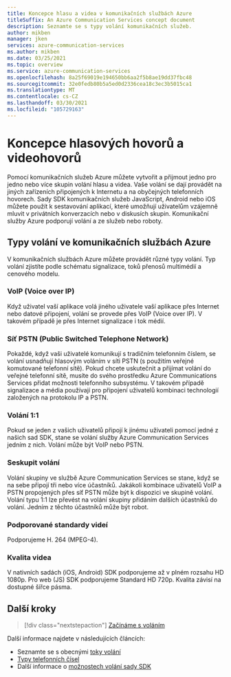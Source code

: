 ```yaml
---
title: Koncepce hlasu a videa v komunikačních službách Azure
titleSuffix: An Azure Communication Services concept document
description: Seznamte se s typy volání komunikačních služeb.
author: mikben
manager: jken
services: azure-communication-services
ms.author: mikben
ms.date: 03/25/2021
ms.topic: overview
ms.service: azure-communication-services
ms.openlocfilehash: 8a25f69019e194650bb6aa2f5b8ae19dd37fbc48
ms.sourcegitcommit: 32e0fedb80b5a5ed0d2336cea18c3ec3b5015ca1
ms.translationtype: MT
ms.contentlocale: cs-CZ
ms.lasthandoff: 03/30/2021
ms.locfileid: "105729163"
---
```

# <a name="voice-and-video-concepts"></a>Koncepce hlasových hovorů a videohovorů

Pomocí komunikačních služeb Azure můžete vytvořit a přijmout jedno pro jedno nebo více skupin volání hlasu a videa. Vaše volání se dají provádět na jiných zařízeních připojených k Internetu a na obyčejných telefonních hovorech. Sady SDK komunikačních služeb JavaScript, Android nebo iOS můžete použít k sestavování aplikací, které umožňují uživatelům vzájemně mluvit v privátních konverzacích nebo v diskusích skupin. Komunikační služby Azure podporují volání a ze služeb nebo roboty.

## <a name="call-types-in-azure-communication-services"></a>Typy volání ve komunikačních službách Azure

V komunikačních službách Azure můžete provádět různé typy volání. Typ volání zjistíte podle schématu signalizace, toků přenosů multimédií a cenového modelu.

### <a name="voice-over-ip-voip"></a>VoIP (Voice over IP)

Když uživatel vaší aplikace volá jiného uživatele vaší aplikace přes Internet nebo datové připojení, volání se provede přes VoIP (Voice over IP). V takovém případě je přes Internet signalizace i tok médií.

### <a name="public-switched-telephone-network-pstn"></a>Síť PSTN (Public Switched Telephone Network)

Pokaždé, když vaši uživatelé komunikují s tradičním telefonním číslem, se volání usnadňují hlasovým voláním v síti PSTN (s použitím veřejné komutované telefonní sítě). Pokud chcete uskutečnit a přijímat volání do veřejné telefonní sítě, musíte do svého prostředku Azure Communications Services přidat možnosti telefonního subsystému. V takovém případě signalizace a média používají pro připojení uživatelů kombinaci technologií založených na protokolu IP a PSTN.

### <a name="one-to-one-call"></a>Volání 1:1

Pokud se jeden z vašich uživatelů připojí k jinému uživateli pomocí jedné z našich sad SDK, stane se volání služby Azure Communication Services jedním z nich. Volání může být VoIP nebo PSTN.

### <a name="group-call"></a>Seskupit volání

Volání skupiny ve službě Azure Communication Services se stane, když se na sebe připojí tři nebo více účastníků. Jakákoli kombinace uživatelů VoIP a PSTN propojených přes síť PSTN může být k dispozici ve skupině volání. Volání typu 1:1 lze převést na volání skupiny přidáním dalších účastníků do volání. Jedním z těchto účastníků může být robot.

### <a name="supported-video-standards"></a>Podporované standardy videí
Podporujeme H. 264 (MPEG-4).

### <a name="video-quality"></a>Kvalita videa
V nativních sadách (iOS, Android) SDK podporujeme až v plném rozsahu HD 1080p. Pro web (JS) SDK podporujeme Standard HD 720p. Kvalita závisí na dostupné šířce pásma.

## <a name="next-steps"></a>Další kroky

> [!div class="nextstepaction"]
> [Začínáme s voláním](../../quickstarts/voice-video-calling/getting-started-with-calling.md)

Další informace najdete v následujících článcích:
- Seznamte se s obecnými [toky volání](../call-flows.md)
- [Typy telefonních čísel](../telephony-sms/plan-solution.md)
- Další informace o [možnostech volání sady SDK](../voice-video-calling/calling-sdk-features.md)

